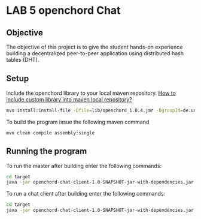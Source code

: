# LAB 5 openchord Chat

## Objective

The objective of this project is to give the student hands-on experience building a decentralized peer-to-peer application using distributed hash tables (DHT).  

## Setup

Include the openchord library to your local maven repository. [How to include custom library into maven local repository?](https://www.mkyong.com/maven/how-to-include-library-manully-into-maven-local-repository/)

```bash
mvn install:install-file -Dfile=lib/openchord_1.0.4.jar -DgroupId=de.uniba.wiai.lspi -DartifactId=openchord -Dversion=1.0.4 -Dpackaging=jar
```

To build the program issue the following maven command

```mvn clean compile assembly:single```

## Running the program

To run the master after building enter the following commands:

```bash
cd target
java -jar openchord-chat-client-1.0-SNAPSHOT-jar-with-dependencies.jar -master master localhost
```

To run a chat client after building enter the following commands:

```bash
cd target
java -jar openchord-chat-client-1.0-SNAPSHOT-jar-with-dependencies.jar -notmaster username localhost
```